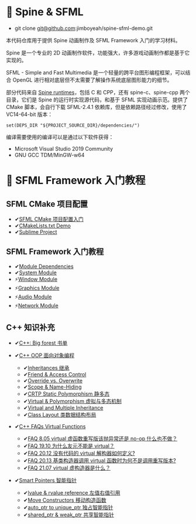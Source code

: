 # 🚩 Spine & SFML
- git clone git@github.com:jimboyeah/spine-sfml-demo.git

本代码仓库用于提供 Spine 动画制作及 SFML Framework 入门的学习材料。

Spine 是一个专业的 2D 动画制作软件，功能强大，许多游戏动画制作都是基于它实现的。

SFML - Simple and Fast Multimedia 是一个轻量的跨平台图形编程框架，可以结合 OpenGL 进行相对底层但不太需要了解操作系统底层图形能力的细节。

部分代码来自 [Spine runtimes](https://github.com/EsotericSoftware/spine-runtimes)，包括 C 和 CPP，还有 spine-c、spine-cpp 两个目录，它们是 Spine 的运行时实现源代码，和基于 SFML 实现动画示范。提供了 CMake 脚本，会自行下载 SFML-2.4.1 依赖库，但是依赖路径经过修改，使用了 VC14-64-bit 版本：

    set(DEPS_DIR "${PROJECT_SOURCE_DIR}/dependencies/")

编译需要使用的编译可以是通过以下软件获得：

- Microsoft Visual Studio 2019 Community
- GNU GCC TDM/MinGW-w64


# 🚩 SFML Framework 入门教程

## SFML CMake 项目配置

- ✔[SFML CMake 项目配置入门](./SFML-tutorials-cmake.md)
- ✔[CMakeLists.txt Demo](./SFML-tutorials-cmake.md#-cmakeliststxt-demo)
- ✔[Sublime Project](./SFML-tutorials-cmake.md#-sublime-project)

## SFML Framework 入门教程

- ✔[Module Dependencies](./SFML-tuorials-modules.md)
- ✔[System Module](./SFML-tuorials-system.md)
- ⚡[Window Module](./#-to-be-continue)
- ⚡[Graphics Module](./#-to-be-continue)
- ⚡[Audio Module](./#-to-be-continue)
- ⚡[Network Module](./#-to-be-continue)

## C++ 知识补充

- ✔[C++: Big forest 书单](/SFML-tuorials-Big-forest.md)
- ✔[C++ OOP 面向对象编程](./SFML-tuorials-cpp.md)

    - ✔[Inheritances 继承](./SFML-tuorials-cpp.md#-Inheritances-继承)
    - ✔[Friend & Access Control](./SFML-tuorials-cpp.md#-Friend--Access-Control)
    - ✔[Override vs. Overwrite](./SFML-tuorials-cpp.md#-Override-vs-Overwrite)
    - ✔[Scope & Name-Hiding](./SFML-tuorials-cpp.md#-Scope--Name-Hiding)
    - ✔[CRTP Static Polymorphism 静多态](./SFML-tuorials-cpp.md#-CRTP-Static-Polymorphism-静多态)
    - ✔[Virtual & Polymorphism 虚拟与多态机制](./SFML-tuorials-cpp.md#-Virtual--Polymorphism-虚拟与多态机制)
    - ✔[Virtual and Multiple Inheritance](./SFML-tuorials-cpp.md#-Virtual-and-Multiple-Inheritance)
    - ✔[Class Layout 类数据结构布局](./SFML-tuorials-cpp.md#-Class-Layout-类数据结构布局)

- ✔[C++ FAQs Virtual Functions](SFML-tuorials-cpp-faqs.md#-C++-FAQs-Virtual-Functions)

    - ✔[FAQ 8.05 virtual 虚函数重写版该抛异常还是 no-op 什么也不做？](SFML-tuorials-cpp-faqs.md#-FAQ-805-virtual-虚函数重写版该抛异常还是-no-op-什么也不做)
    - ✔[FAQ 19.10 为什么友元不能是 virtual？](SFML-tuorials-cpp-faqs.md#-FAQ-1910-为什么友元不能是-virtual)
    - ✔[FAQ 20.12 没有代码的 virtual 解构器如何定义?](SFML-tuorials-cpp-faqs.md#-FAQ-2012-没有代码的-virtual-解构器如何定义)
    - ✔[FAQ 20.13 基类构造器调用 virtual 函数时为何不是调用重写版本?](SFML-tuorials-cpp-faqs.md#-FAQ-2013-基类构造器调用-virtual-函数时为何不是调用重写版本)
    - ✔[FAQ 21.07 virtual 虚构造器是什么？](SFML-tuorials-cpp-faqs.md#-FAQ-2107-virtual-虚构造器是什么)

- ✔[Smart Pointers 智能指针](./SFML-tuorials-smart-pointer.md#-Smart-Pointers)

    - ✔[lvalue & rvalue reference 左值右值引用](./SFML-tuorials-smart-pointer.md#-lvalue--rvalue-reference)
    - ✔[Move Constructors 移动构造函数](./SFML-tuorials-smart-pointer.md#-Move-Constructors)
    - ✔[auto_ptr to unique_ptr 独占智能指针](./SFML-tuorials-smart-pointer.md#-auto_ptr-to-unique_ptr)
    - ✔[shared_ptr & weak_ptr 共享智能指针](./SFML-tuorials-smart-pointer.md#-shared_ptr--weak_ptr-共享智能指针)

